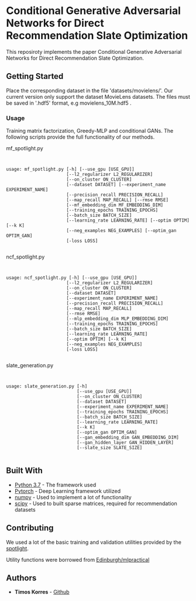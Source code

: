 # Conditional Generative Adversarial Networks for Direct Recommendation Slate Optimization

This reposiroty implements the paper Conditional Generative Adversarial Networks for Direct Recommendation Slate Optimization. 

## Getting Started

Place the corresponding dataset in the file 'datasets/movielens/'. Our current version only support the dataset MovieLens datasets. The files must be saved in '.hdf5' format, e.g movielens_10M.hdf5 .

### Usage 

Training matrix factorization, Greedy-MLP and conditional GANs. The following scripts provide the full functionality of our methods. 

mf_spotlight.py

```


usage: mf_spotlight.py [-h] [--use_gpu [USE_GPU]]
                       [--l2_regularizer L2_REGULARIZER]
                       [--on_cluster ON_CLUSTER] 
                       [--dataset DATASET] [--experiment_name EXPERIMENT_NAME]
                       [--precision_recall PRECISION_RECALL]
                       [--map_recall MAP_RECALL] [--rmse RMSE]
                       [--mf_embedding_dim MF_EMBEDDING_DIM]
                       [--training_epochs TRAINING_EPOCHS]
                       [--batch_size BATCH_SIZE]
                       [--learning_rate LEARNING_RATE] [--optim OPTIM] [--k K]
                       [--neg_examples NEG_EXAMPLES] [--optim_gan OPTIM_GAN]
                       [-loss LOSS]
                       
```

ncf_spotlight.py

```


usage: ncf_spotlight.py [-h] [--use_gpu [USE_GPU]]
                       [--l2_regularizer L2_REGULARIZER]
                       [--on_cluster ON_CLUSTER] 
                       [--dataset DATASET] 
                       [--experiment_name EXPERIMENT_NAME]
                       [--precision_recall PRECISION_RECALL]
                       [--map_recall MAP_RECALL] 
                       [--rmse RMSE]
                       [--mlp_embedding_dim MLP_EMBEDDING_DIM]
                       [--training_epochs TRAINING_EPOCHS]
                       [--batch_size BATCH_SIZE]
                       [--learning_rate LEARNING_RATE] 
                       [--optim OPTIM] [--k K]
                       [--neg_examples NEG_EXAMPLES] 
                       [-loss LOSS]
                       
```

slate_generation.py 

```


usage: slate_generation.py [-h] 
                           [--use_gpu [USE_GPU]]
                           [--on_cluster ON_CLUSTER] 
                           [--dataset DATASET]
                           [--experiment_name EXPERIMENT_NAME]
                           [--training_epochs TRAINING_EPOCHS]
                           [--batch_size BATCH_SIZE]
                           [--learning_rate LEARNING_RATE] 
                           [--k K] 
                           [--optim_gan OPTIM_GAN]
                           [--gan_embedding_dim GAN_EMBEDDING_DIM]
                           [--gan_hidden_layer GAN_HIDDEN_LAYER] 
                           [--slate_size SLATE_SIZE]
                      
```

## Built With

* [Python 3.7](https://www.python.org/downloads/release/python-374/) - The framework used
* [Pytorch](https://pytorch.org/) - Deep Learning framework utilized 
* [numpy](https://www.numpy.org/) - Used to implement a lot of functionality 
* [scipy](https://www.scipy.org/) - Used to built sparse matrices, required for recommendation datasets

## Contributing

We used a lot of the basic training and validation utilities provided by the [spotlight](https://github.com/maciejkula/spotlight).

Utility functions were borrowed from [Edinburgh/mlpractical](https://github.com/CSTR-Edinburgh/mlpractical/tree/mlp2018-9/lab7)


## Authors

* **Timos Korres**  - [Github](https://github.com/Stamatios-Korres)



